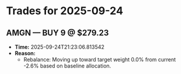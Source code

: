 # Trades for 2025-09-24

## AMGN — BUY 9 @ $279.23
- **Time:** 2025-09-24T21:23:06.813542
- **Reason:**
  - Rebalance: Moving up toward target weight 0.0% from current -2.6% based on baseline allocation.

